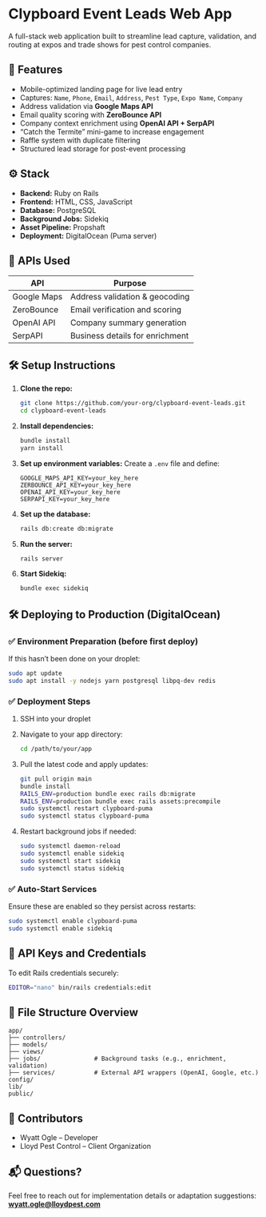 # Clypboard Event Leads Web App

A full-stack web application built to streamline lead capture, validation, and routing at expos and trade shows for pest control companies.

## 🥉 Features

- Mobile-optimized landing page for live lead entry
- Captures: `Name`, `Phone`, `Email`, `Address`, `Pest Type`, `Expo Name`, `Company`
- Address validation via **Google Maps API**
- Email quality scoring with **ZeroBounce API**
- Company context enrichment using **OpenAI API + SerpAPI**
- “Catch the Termite” mini-game to increase engagement
- Raffle system with duplicate filtering
- Structured lead storage for post-event processing

## ⚙️ Stack

- **Backend:** Ruby on Rails
- **Frontend:** HTML, CSS, JavaScript
- **Database:** PostgreSQL
- **Background Jobs:** Sidekiq
- **Asset Pipeline:** Propshaft
- **Deployment:** DigitalOcean (Puma server)

## 🔌 APIs Used

| API         | Purpose                         |
| ----------- | ------------------------------- |
| Google Maps | Address validation & geocoding  |
| ZeroBounce  | Email verification and scoring  |
| OpenAI API  | Company summary generation      |
| SerpAPI     | Business details for enrichment |

## 🛠️ Setup Instructions

1. **Clone the repo:**

   ```bash
   git clone https://github.com/your-org/clypboard-event-leads.git
   cd clypboard-event-leads
   ```

2. **Install dependencies:**

   ```bash
   bundle install
   yarn install
   ```

3. **Set up environment variables:** Create a `.env` file and define:

   ```
   GOOGLE_MAPS_API_KEY=your_key_here
   ZERBOUNCE_API_KEY=your_key_here
   OPENAI_API_KEY=your_key_here
   SERPAPI_KEY=your_key_here
   ```

4. **Set up the database:**

   ```bash
   rails db:create db:migrate
   ```

5. **Run the server:**

   ```bash
   rails server
   ```

6. **Start Sidekiq:**

   ```bash
   bundle exec sidekiq
   ```

## 🛠️ Deploying to Production (DigitalOcean)

### ✅ Environment Preparation (before first deploy)

If this hasn’t been done on your droplet:

```bash
sudo apt update
sudo apt install -y nodejs yarn postgresql libpq-dev redis
```

### ✅ Deployment Steps

1. SSH into your droplet

2. Navigate to your app directory:

   ```bash
   cd /path/to/your/app
   ```

3. Pull the latest code and apply updates:

   ```bash
   git pull origin main
   bundle install
   RAILS_ENV=production bundle exec rails db:migrate
   RAILS_ENV=production bundle exec rails assets:precompile
   sudo systemctl restart clypboard-puma
   sudo systemctl status clypboard-puma
   ```

4. Restart background jobs if needed:

   ```bash
   sudo systemctl daemon-reload
   sudo systemctl enable sidekiq
   sudo systemctl start sidekiq
   sudo systemctl status sidekiq
   ```

### ✅ Auto-Start Services

Ensure these are enabled so they persist across restarts:

```bash
sudo systemctl enable clypboard-puma
sudo systemctl enable sidekiq
```

## 🔐 API Keys and Credentials

To edit Rails credentials securely:

```bash
EDITOR="nano" bin/rails credentials:edit
```

## 📁 File Structure Overview

```
app/
├── controllers/
├── models/
├── views/
├── jobs/               # Background tasks (e.g., enrichment, validation)
├── services/           # External API wrappers (OpenAI, Google, etc.)
config/
lib/
public/
```

## 👥 Contributors

- Wyatt Ogle – Developer
- Lloyd Pest Control – Client Organization

## 📬 Questions?

Feel free to reach out for implementation details or adaptation suggestions:\
[**wyatt.ogle@lloydpest.com**](mailto\:wyatt.ogle@lloydpest.com)

